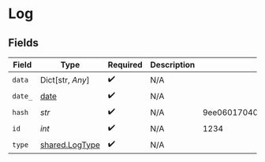 # Log


## Fields

| Field                                                                | Type                                                                 | Required                                                             | Description                                                          | Example                                                              |
| -------------------------------------------------------------------- | -------------------------------------------------------------------- | -------------------------------------------------------------------- | -------------------------------------------------------------------- | -------------------------------------------------------------------- |
| `data`                                                               | Dict[str, *Any*]                                                     | :heavy_check_mark:                                                   | N/A                                                                  |                                                                      |
| `date_`                                                              | [date](https://docs.python.org/3/library/datetime.html#date-objects) | :heavy_check_mark:                                                   | N/A                                                                  |                                                                      |
| `hash`                                                               | *str*                                                                | :heavy_check_mark:                                                   | N/A                                                                  | 9ee060170400f556b7e1575cb13f9db004f150a08355c7431c62bc639166431e     |
| `id`                                                                 | *int*                                                                | :heavy_check_mark:                                                   | N/A                                                                  | 1234                                                                 |
| `type`                                                               | [shared.LogType](../../models/shared/logtype.md)                     | :heavy_check_mark:                                                   | N/A                                                                  |                                                                      |